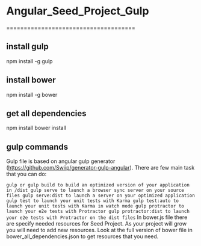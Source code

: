 # Angular_Seed_Project_Gulp
=====================================

## install gulp
npm install -g gulp

## install bower
npm install -g bower

## get all dependencies
npm install
bower install

## gulp commands
Gulp file is based on angular gulp generator (https://github.com/Swiip/generator-gulp-angular). 
There are few main task that you can do:

`
gulp or gulp build to build an optimized version of your application in /dist
gulp serve to launch a browser sync server on your source files
gulp serve:dist to launch a server on your optimized application
gulp test to launch your unit tests with Karma
gulp test:auto to launch your unit tests with Karma in watch mode
gulp protractor to launch your e2e tests with Protractor
gulp protractor:dist to launch your e2e tests with Protractor on the dist files
`
In bower.js file there are specify needed resources for Seed Project. As your project will grow you will need to add new resources. Look at the full version of bower file in bower_all_dependencies.json to get resources that you need.

